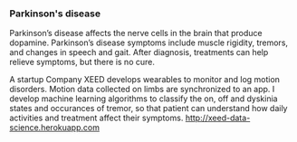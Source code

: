 

### Parkinson's disease
Parkinson’s disease affects the nerve cells in the brain that produce dopamine. Parkinson’s disease symptoms include muscle rigidity, tremors, and changes in speech and gait. After diagnosis, treatments can help relieve symptoms, but there is no cure.


A startup Company XEED develops wearables to monitor and log motion disorders. Motion data collected on limbs are synchronized to an app. I develop machine learning algorithms to classify the on, off and dyskinia states and occurances of tremor, so that patient can understand how daily activities and treatment affect their symptoms.
http://xeed-data-science.herokuapp.com
